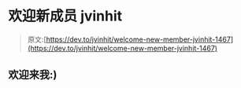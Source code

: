 # 欢迎新成员 jvinhit

> 原文:[https://dev.to/jvinhit/welcome-new-member-jvinhit-1467](https://dev.to/jvinhit/welcome-new-member-jvinhit-1467)

## [](#welcome-to-me-)欢迎来我:)